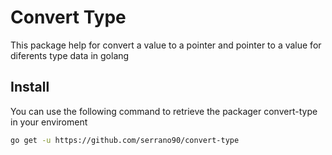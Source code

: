 # Convert Type

This package help for convert a value to a pointer and pointer to a value for diferents type data in golang

## Install

You can use the following command to retrieve the packager convert-type in your enviroment

```bash
go get -u https://github.com/serrano90/convert-type
```

